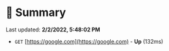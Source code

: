 # 📖 Summary
Last updated: **2/2/2022, 5:48:02 PM**

- `GET` [https://google.com](https://google.com) - **Up** (132ms)
